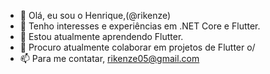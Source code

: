 - 👋 Olá, eu sou o Henrique,(@rikenze)
- 👀 Tenho interesses e experiências em .NET Core e Flutter.
- 🌱 Estou atualmente aprendendo Flutter.
- 💞️ Procuro atualmente colaborar em projetos de Flutter o/
- 📫 Para me contatar, rikenze05@gmail.com

<!---
rikenze/rikenze is a ✨ special ✨ repository because its `README.md` (this file) appears on your GitHub profile.
You can click the Preview link to take a look at your changes.
--->

